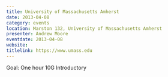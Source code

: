 ```yaml
---
title: University of Massachusetts Amherst
date: 2013-04-08
category: events
location: Marston 132, University of Massachusetts Amherst
presenter: Andrew Moore
eventdate: 2013-04-08
website:
titlelink: https://www.umass.edu
---
```


Goal: One hour 10G Introductory

